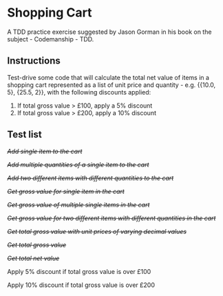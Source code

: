 # Shopping Cart

A TDD practice exercise suggested by Jason Gorman in his book on the subject - Codemanship - TDD.

## Instructions

Test-drive some code that will calculate the total net value of items in a shopping cart represented as a list of unit price and quantity - e.g. {{10.0, 5}, {25.5, 2}}, with the following discounts applied:

1. If total gross value > £100, apply a 5% discount
2. If total gross value > £200, apply a 10% discount

## Test list

~~_Add single item to the cart_~~

~~_Add multiple quantities of a single item to the cart_~~

~~_Add two different items with different quantities to the cart_~~

~~_Get gross value for single item in the cart_~~

~~_Get gross value of multiple single items in the cart_~~

~~_Get gross value for two different items with different quantities in the cart_~~

~~_Get total gross value with unit prices of varying decimal values_~~

~~_Get total gross value_~~

~~_Get total net value_~~

Apply 5% discount if total gross value is over £100

Apply 10% discount if total gross value is over £200
